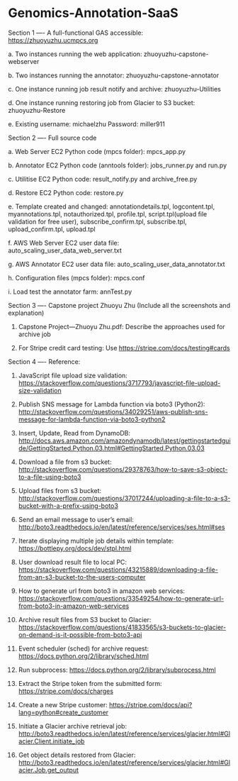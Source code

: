 # Genomics-Annotation-SaaS

Section 1 —- A full-functional GAS accessible: https://zhuoyuzhu.ucmpcs.org

a. Two instances running the web application: zhuoyuzhu-capstone-webserver

b. Two instances running the annotator: zhuoyuzhu-capstone-annotator

c. One instance running job result notify and archive: zhuoyuzhu-Utilities

d. One instance running restoring job from Glacier to S3 bucket: zhuoyuzhu-Restore

e. Existing username: michaelzhu Password: miller911


Section 2 —- Full source code

a. Web Server EC2 Python code (mpcs folder): mpcs_app.py

b. Annotator EC2 Python code (anntools folder): jobs_runner.py and run.py

c. Utilitise EC2 Python code: result_notify.py and archive_free.py

d. Restore EC2 Python code: restore.py

e. Template created and changed: annotationdetails.tpl, logcontent.tpl, myannotations.tpl, notauthorized.tpl, profile.tpl, script.tpl(upload file validation for free user), subscribe_confirm.tpl, subscribe.tpl, upload_confirm.tpl, upload.tpl

f. AWS Web Server EC2 user data file: auto_scaling_user_data_web_server.txt

g. AWS Annotator EC2 user data file: auto_scaling_user_data_annotator.txt

h. Configuration files (mpcs folder): mpcs.conf

i. Load test the annotator farm: annTest.py


Section 3 —- Capstone project Zhuoyu Zhu (Include all the screenshots and explanation)

1. Capstone Project—Zhuoyu Zhu.pdf: Describe the approaches used for archive job 

2. For Stripe credit card testing: Use https://stripe.com/docs/testing#cards


Section 4 —- Reference:

1. JavaScript file upload size validation: https://stackoverflow.com/questions/3717793/javascript-file-upload-size-validation

2. Publish SNS message for Lambda function via boto3 (Python2): http://stackoverflow.com/questions/34029251/aws-publish-sns-message-for-lambda-function-via-boto3-python2

3. Insert, Update, Read from DynamoDB: http://docs.aws.amazon.com/amazondynamodb/latest/gettingstartedguide/GettingStarted.Python.03.html#GettingStarted.Python.03.03

4. Download a file from s3 bucket: http://stackoverflow.com/questions/29378763/how-to-save-s3-object-to-a-file-using-boto3

5. Upload files from s3 bucket: http://stackoverflow.com/questions/37017244/uploading-a-file-to-a-s3-bucket-with-a-prefix-using-boto3

6. Send an email message to user’s email: http://boto3.readthedocs.io/en/latest/reference/services/ses.html#ses

7. Iterate displaying multiple job details within template: https://bottlepy.org/docs/dev/stpl.html

8. User download result file to local PC: https://stackoverflow.com/questions/43215889/downloading-a-file-from-an-s3-bucket-to-the-users-computer

9. How to generate url from boto3 in amazon web services: https://stackoverflow.com/questions/33549254/how-to-generate-url-from-boto3-in-amazon-web-services

10. Archive result files from S3 bucket to Glacier: https://stackoverflow.com/questions/41833565/s3-buckets-to-glacier-on-demand-is-it-possible-from-boto3-api

11. Event scheduler (sched) for archive request: https://docs.python.org/2/library/sched.html

12. Run subprocess: https://docs.python.org/2/library/subprocess.html

13. Extract the Stripe token from the submitted form: https://stripe.com/docs/charges

14. Create a new Stripe customer: https://stripe.com/docs/api?lang=python#create_customer

15. Initiate a Glacier archive retrieval job: http://boto3.readthedocs.io/en/latest/reference/services/glacier.html#Glacier.Client.initiate_job

16. Get object details restored from Glacier: http://boto3.readthedocs.io/en/latest/reference/services/glacier.html#Glacier.Job.get_output

